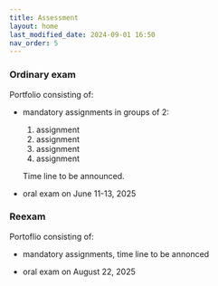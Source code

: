 ```yaml
---
title: Assessment
layout: home
last_modified_date: 2024-09-01 16:50
nav_order: 5
---
```



### Ordinary exam

Portfolio consisting of:

- mandatory assignments in groups of 2:

    1. assignment
    2. assignment
    3. assignment
    4. assignment

    Time line to be announced.

- oral exam on June 11-13, 2025

### Reexam

Portoflio consisting of:

- mandatory assignments, time line to be annonced

- oral exam on August 22, 2025
